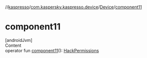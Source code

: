//[kaspresso](../../index.md)/[com.kaspersky.kaspresso.device](../index.md)/[Device](index.md)/[component11](component11.md)



# component11  
[androidJvm]  
Content  
operator fun [component11](component11.md)(): [HackPermissions](../../com.kaspersky.kaspresso.device.permissions/-hack-permissions/index.md)  



